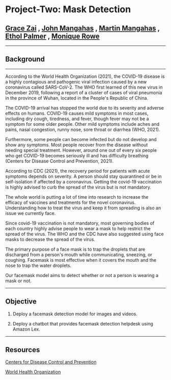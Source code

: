 # Project-Two: Mask Detection 

## [Grace Zai](https://github.com/Gracezai) , [John Mangahas](https://github.com/AdoboPeanuts/) , [Martin Mangahas](https://github.com/martsymarts/) , [Ethol Palmer](https://github.com/etholpalmer/) , [Monique Rowe](https://github.com/moniquerowe15)
___

## Background
___

According to the World Health Organization (2021), the COVID-19 disease is a highly contagious and pathogenic viral infection caused by a new coronavirus called SARS-CoV-2.  The WHO first learned of this new virus in December 2019, following a report of a cluster of cases of viral pneumonia in the province of Wuhan, located in the People's Republic of China. 

The COVID-19 arrival has stopped the world due to its severity and adverse effects on humans. COVID-19 causes mild symptoms in most cases, including dry cough, tiredness, and fever, though fever may not be a symptom for some older people. Other mild symptoms include aches and pains, nasal congestion, runny nose, sore throat or diarrhea (WHO, 2021).

Furthermore, some people can become infected but do not develop and show any symptoms. Most people recover from the disease without needing special treatment. However, around one out of every six people who get COVID-19 becomes seriously ill and has difficulty breathing (Centers for Disease Control and Prevention, 2021).

According to CDC (2021), the recovery period for patients with acute symptoms depends on severity. A person should stay quarantined or be in self-isolation if affected by a coronavirus. Getting the covid-19 vaccination is highly advised to curb the spread of the virus but is not mandatory. 

The whole world is putting a lot of time into research to increase the efficacy of vaccines and treatments for the novel coronavirus. Understanding how to treat the virus and keep it from spreading is also an issue we currently face. 

Since covid-19 vaccination is not mandatory, most governing bodies of each country highly advise people to wear a mask to help restrict the spread of the virus.
The WHO and the CDC have also suggested using face masks to decrease the spread of the virus. 

The primary purpose of a face mask is to trap the droplets that are discharged from a person's mouth while communicating, sneezing, or coughing. Facemask is most effective when it covers the mouth
and the nose to trap the water droplets. 

Our facemask model aims to detect whether or not a person is wearing a mask or not. 
____

## Objective

1. Deploy a facemask detection model for images and videos. 

2. Deploy a chatbot that provides facemask detection helpdesk using Amazon Lex.

____

## Resources

[Centers for Disease Control and Prevention](https://www.cdc.gov/coronavirus/2019-ncov/index.html)

[World Health Organization](https://www.who.int/emergencies/diseases/novel-coronavirus-2019?gclid=CjwKCAjw4KyJBhAbEiwAaAQbE3O7yveOsQJ_C1R67BxYZAaP6GEBrZaySy3sUnYLsotZm_bRZC4rKBoCCsQQAvD_BwE)

